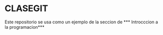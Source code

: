 # CLASEGIT

Este repositorio se usa como un ejemplo de la seccion de *** Introcccion a la programacion***